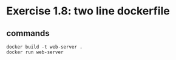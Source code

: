 # Exercise 1.8: two line dockerfile
## commands
```
docker build -t web-server .
docker run web-server
```